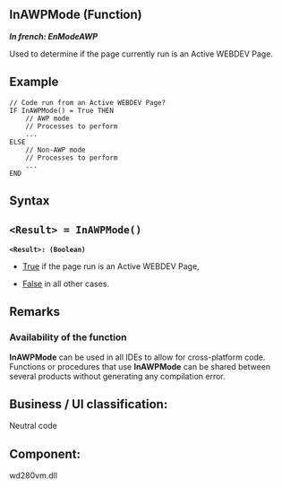 


## InAWPMode (Function)

***In french: EnModeAWP***



<a name="XUse"></a>
<a name="Use"></a>
<a name="description"></a>
Used to determine if the page currently run is an Active WEBDEV Page. 



<a name="Example1"></a>
<a name="sample_code"></a>

## Example


```wl
// Code run from an Active WEBDEV Page? 
IF InAWPMode() = True THEN
	// AWP mode
	// Processes to perform
	...
ELSE
	// Non-AWP mode
	// Processes to perform
	...
END
```

<a name="XSYNTAX"></a>
<a name="SYNTAX1"></a>

## Syntax

`<Result> = InAWPMode()`
---

**`<Result>: (Boolean)`**



- <u><u><u><u>True</u></u></u></u> if the page run is an Active WEBDEV Page, 

- <u><u><u><u>False</u></u></u></u> in all other cases.  






<a name="NOTE0"></a>
<a name="NOTE0_1"></a>

## Remarks


### Availability of the function
<a name="availability_the_function_ELTPARAGRAPHE000207"></a>

**InAWPMode** can be used in all IDEs to allow for cross-platform code. Functions or procedures that use **InAWPMode** can be shared between several products without generating any compilation error.

<a name="XComponent"></a>

## Business / UI classification:
Neutral code
## Component:
wd280vm.dll
